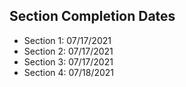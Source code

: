 ## Section Completion Dates


- Section 1: 07/17/2021
- Section 2: 07/17/2021
- Section 3: 07/17/2021
- Section 4: 07/18/2021

